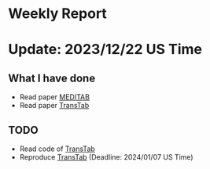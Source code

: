 # Weekly Report

# Update: 2023/12/22 US Time
## What I have done
- Read paper [MEDITAB](https://arxiv.org/pdf/2305.12081.pdf)
- Read paper [TransTab](https://arxiv.org/pdf/2205.09328.pdf)
## TODO
- Read code of [TransTab](https://arxiv.org/pdf/2205.09328.pdf)
- Reproduce [TransTab](https://arxiv.org/pdf/2205.09328.pdf) (Deadline: 2024/01/07 US Time)
